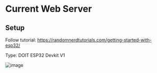 # Current Web Server

## Setup

Follow tutorial:
https://randomnerdtutorials.com/getting-started-with-esp32/

Type: DOIT ESP32 Devkit V1

![image](https://github.com/kode2go/esp32/assets/29664888/914b371b-e605-4ab7-9a4d-faa7baa6fda2)
